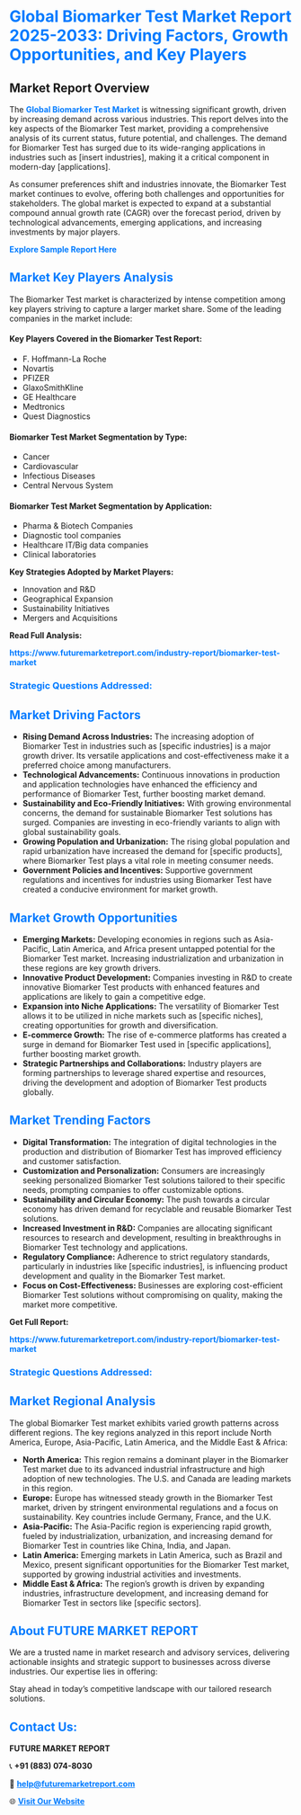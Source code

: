 <h1 style="color: #007BFF;">Global Biomarker Test Market Report 2025-2033: Driving Factors, Growth Opportunities, and Key Players</h1>

<section id="overview">
<h2>Market Report Overview</h2>
<p>The <a href="https://www.futuremarketreport.com/industry-report/biomarker-test-market" style="color: #007BFF; text-decoration: none;"><strong>Global Biomarker Test Market</strong></a> is witnessing significant growth, driven by increasing demand across various industries. This report delves into the key aspects of the Biomarker Test market, providing a comprehensive analysis of its current status, future potential, and challenges. The demand for Biomarker Test has surged due to its wide-ranging applications in industries such as [insert industries], making it a critical component in modern-day [applications].</p>
<p>As consumer preferences shift and industries innovate, the Biomarker Test market continues to evolve, offering both challenges and opportunities for stakeholders. The global market is expected to expand at a substantial compound annual growth rate (CAGR) over the forecast period, driven by technological advancements, emerging applications, and increasing investments by major players.</p>
</section>

<section id="overview">
<p><a href="https://www.futuremarketreport.com/request-sample/reportId=48872" style="color: #007BFF; text-decoration: none;"><strong>Explore Sample Report Here</strong></a></p>
</section>

<section id="key-players">
<h2 style="color: #007BFF;">Market Key Players Analysis</h2>
<p>The Biomarker Test market is characterized by intense competition among key players striving to capture a larger market share. Some of the leading companies in the market include:</p>
<h4>Key Players Covered in the Biomarker Test Report:</h4>
<ul><li>F. Hoffmann-La Roche</li><li>Novartis</li><li>PFIZER</li><li>GlaxoSmithKline</li><li>GE Healthcare</li><li>Medtronics</li><li>Quest Diagnostics</li></ul>
<h4>Biomarker Test Market Segmentation by Type:</h4>
<ul><li>Cancer</li><li>Cardiovascular</li><li>Infectious Diseases</li><li>Central Nervous System</li></ul>

<h4>Biomarker Test Market Segmentation by Application:</h4>
<ul><li>Pharma &amp; Biotech Companies</li><li>Diagnostic tool companies</li><li>Healthcare IT/Big data companies</li><li>Clinical laboratories</li></ul>
<p><strong>Key Strategies Adopted by Market Players:</strong></p>
<ul>
<li>Innovation and R&D</li>
<li>Geographical Expansion</li>
<li>Sustainability Initiatives</li>
<li>Mergers and Acquisitions</li>
</ul>
</section>

<section>
<p><strong>Read Full Analysis: </strong></p><a href="https://www.futuremarketreport.com/industry-report/biomarker-test-market" style="color: #007BFF; text-decoration: none;"><strong>https://www.futuremarketreport.com/industry-report/biomarker-test-market</strong></a>
<h3 style="color: #007BFF;">Strategic Questions Addressed:</h3>
</section>

<section id="driving-factors">
<h2 style="color: #007BFF;">Market Driving Factors</h2>
<ul>
<li><strong>Rising Demand Across Industries:</strong> The increasing adoption of Biomarker Test in industries such as [specific industries] is a major growth driver. Its versatile applications and cost-effectiveness make it a preferred choice among manufacturers.</li>
<li><strong>Technological Advancements:</strong> Continuous innovations in production and application technologies have enhanced the efficiency and performance of Biomarker Test, further boosting market demand.</li>
<li><strong>Sustainability and Eco-Friendly Initiatives:</strong> With growing environmental concerns, the demand for sustainable Biomarker Test solutions has surged. Companies are investing in eco-friendly variants to align with global sustainability goals.</li>
<li><strong>Growing Population and Urbanization:</strong> The rising global population and rapid urbanization have increased the demand for [specific products], where Biomarker Test plays a vital role in meeting consumer needs.</li>
<li><strong>Government Policies and Incentives:</strong> Supportive government regulations and incentives for industries using Biomarker Test have created a conducive environment for market growth.</li>
</ul>
</section>

<section id="growth-opportunities">
<h2 style="color: #007BFF;">Market Growth Opportunities</h2>
<ul>
<li><strong>Emerging Markets:</strong> Developing economies in regions such as Asia-Pacific, Latin America, and Africa present untapped potential for the Biomarker Test market. Increasing industrialization and urbanization in these regions are key growth drivers.</li>
<li><strong>Innovative Product Development:</strong> Companies investing in R&D to create innovative Biomarker Test products with enhanced features and applications are likely to gain a competitive edge.</li>
<li><strong>Expansion into Niche Applications:</strong> The versatility of Biomarker Test allows it to be utilized in niche markets such as [specific niches], creating opportunities for growth and diversification.</li>
<li><strong>E-commerce Growth:</strong> The rise of e-commerce platforms has created a surge in demand for Biomarker Test used in [specific applications], further boosting market growth.</li>
<li><strong>Strategic Partnerships and Collaborations:</strong> Industry players are forming partnerships to leverage shared expertise and resources, driving the development and adoption of Biomarker Test products globally.</li>
</ul>
</section>

<section id="trending-factors">
<h2 style="color: #007BFF;">Market Trending Factors</h2>
<ul>
<li><strong>Digital Transformation:</strong> The integration of digital technologies in the production and distribution of Biomarker Test has improved efficiency and customer satisfaction.</li>
<li><strong>Customization and Personalization:</strong> Consumers are increasingly seeking personalized Biomarker Test solutions tailored to their specific needs, prompting companies to offer customizable options.</li>
<li><strong>Sustainability and Circular Economy:</strong> The push towards a circular economy has driven demand for recyclable and reusable Biomarker Test solutions.</li>
<li><strong>Increased Investment in R&D:</strong> Companies are allocating significant resources to research and development, resulting in breakthroughs in Biomarker Test technology and applications.</li>
<li><strong>Regulatory Compliance:</strong> Adherence to strict regulatory standards, particularly in industries like [specific industries], is influencing product development and quality in the Biomarker Test market.</li>
<li><strong>Focus on Cost-Effectiveness:</strong> Businesses are exploring cost-efficient Biomarker Test solutions without compromising on quality, making the market more competitive.</li>
</ul>
</section>

<section>
<p><strong>Get Full Report: </strong></p><a href="https://www.futuremarketreport.com/industry-report/biomarker-test-market" style="color: #007BFF; text-decoration: none;"><strong>https://www.futuremarketreport.com/industry-report/biomarker-test-market</strong></a>
<h3 style="color: #007BFF;">Strategic Questions Addressed:</h3>
</section>


<section id="regional-analysis">
<h2 style="color: #007BFF;">Market Regional Analysis</h2>
<p>The global Biomarker Test market exhibits varied growth patterns across different regions. The key regions analyzed in this report include North America, Europe, Asia-Pacific, Latin America, and the Middle East & Africa:</p>
<ul>
<li><strong>North America:</strong> This region remains a dominant player in the Biomarker Test market due to its advanced industrial infrastructure and high adoption of new technologies. The U.S. and Canada are leading markets in this region.</li>
<li><strong>Europe:</strong> Europe has witnessed steady growth in the Biomarker Test market, driven by stringent environmental regulations and a focus on sustainability. Key countries include Germany, France, and the U.K.</li>
<li><strong>Asia-Pacific:</strong> The Asia-Pacific region is experiencing rapid growth, fueled by industrialization, urbanization, and increasing demand for Biomarker Test in countries like China, India, and Japan.</li>
<li><strong>Latin America:</strong> Emerging markets in Latin America, such as Brazil and Mexico, present significant opportunities for the Biomarker Test market, supported by growing industrial activities and investments.</li>
<li><strong>Middle East & Africa:</strong> The region’s growth is driven by expanding industries, infrastructure development, and increasing demand for Biomarker Test in sectors like [specific sectors].</li>
</ul>
</section>

<footer>
<h2 style="color: #007BFF;">About FUTURE MARKET REPORT</h2>
<p>We are a trusted name in market research and advisory services, delivering actionable insights and strategic support to businesses across diverse industries. Our expertise lies in offering:</p>

<p>Stay ahead in today’s competitive landscape with our tailored research solutions.</p>

<h2 style="color: #007BFF;">Contact Us:</h2>
<p><strong>FUTURE MARKET REPORT</strong></p>
<p>📞 <strong>+91 (883) 074-8030</strong></p>
<p>📧 <strong><a href="mailto:help@futuremarketreport.com" style="color: #007BFF;">help@futuremarketreport.com</a></strong></p>
<p>🌐 <strong><a href="https://www.futuremarketreport.com/" style="color: #007BFF;">Visit Our Website</a></strong></p>
</footer>